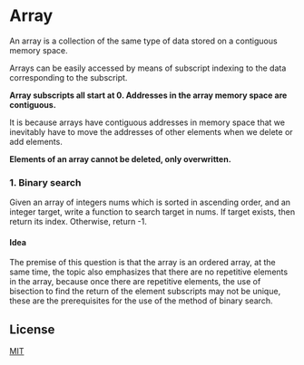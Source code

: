 # Array

An array is a collection of the same type of data stored on a contiguous memory space.

Arrays can be easily accessed by means of subscript indexing to the data corresponding to the subscript.

<b>Array subscripts all start at 0.
Addresses in the array memory space are contiguous.</b>

It is because arrays have contiguous addresses in memory space that we inevitably have to move the addresses of other elements when we delete or add elements.

<b> Elements of an array cannot be deleted, only overwritten. </b>

### 1. Binary search

Given an array of integers nums which is sorted in ascending order, and an integer target, write a function to search target in nums. If target exists, then return its index. Otherwise, return -1.

#### Idea
The premise of this question is that the array is an ordered array, at the same time, the topic also emphasizes that there are no repetitive elements in the array, because once there are repetitive elements, the use of bisection to find the return of the element subscripts may not be unique, these are the prerequisites for the use of the method of binary search.



## License

[MIT](https://choosealicense.com/licenses/mit/)